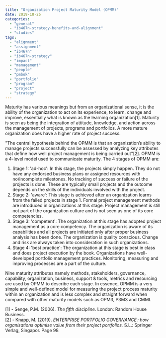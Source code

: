 ```yaml
---
title: "Organization Project Maturity Model (OPMM)"
date: 2019-10-25
categories: 
  - "general"
  - "ib467n-strategy-benefits-and-alignment"
  - "studies"
tags: 
  - "alignment"
  - "assignment"
  - "ib467n"
  - "ib467n-strategy"
  - "impact"
  - "management"
  - "people"
  - "pmbok"
  - "portfolio"
  - "program"
  - "project"
  - "strategy"
---
```


Maturity has various meanings but from an organizational sense, it is the ability of the organization to act on its experience, to learn, change and improve, essentially what is known as the learning organization\[1\]. Maturity is seen as being the integration of attitude, knowledge, and action across the management of projects, programs and portfolios. A more mature organization does have a higher rate of project success.

"The central hypothesis behind the OPMM is that an organization’s ability to manage projects successfully can be assessed by analyzing key attributes that define how well project management is being carried out"\[2\]. OPMM is a 4-level model used to communicate maturity. The 4 stages of OPMM are:

1. Stage 1: 'ad-hoc': In this stage, the projects simply happen. They do not have any endorsed business plans or assigned resources with no/incomplete milestones. No tracking of success or failure of the projects is done. These are typically small projects and the outcome depends on the skills of the individuals involved with the project.
2. Stage 2: 'aware': This stage is achieved after an organization learns from the failed projects in stage 1. Formal project management methods are introduced in organizations at this stage. Project management is still not part of the organization culture and is not seen as one of its core competencies.
3. Stage 3: 'competent': The organization at this stage has adopted project management as a core competency. The organization is aware of its capabilities and all projects are initiated only after proper business analysis has been done. The organization is quality conscious. Change and risk are always taken into consideration in such organizations.
4. Stage 4: 'best practice': The organization at this stage is best in class and does project execution by the book. Organizations have well-developed portfolio management practices. Monitoring, measuring and improving processes are a part of the culture.

Nine maturity attributes namely methods, stakeholders, governance, capability, organization, business, support & tools, metrics and resourcing are used by OPMM to describe each stage. In essence, OPMM is a very simple and well-defined model for measuring the project process maturity within an organization and is less complex and straight forward when compared with other maturity models such as OPM3, P3M3 and CMMI.

\[1\] - Senge, P.M. (2006). _The fifth discipline_. London: Random House Business.  
\[2\] - Knapp, M. (2019). _ENTERPRISE PORTFOLIO GOVERNANCE : how organisations optimise value from their project portfolios._ S.L.: Springer Verlag, Singapor. Page 98

‌

‌
